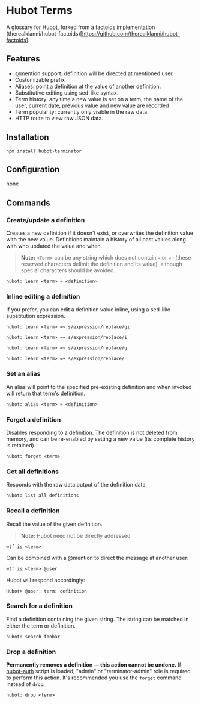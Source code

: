 # Hubot Terms

A glossary for Hubot, forked from a factoids implementation (therealklanni/hubot-factoids)[https://github.com/therealklanni/hubot-factoids].

## Features

* @mention support: definition will be directed at mentioned user.
* Customizable prefix
* Aliases: point a definition at the value of another definition.
* Substitutive editing using sed-like syntax.
* Term history: any time a new value is set on a term, the name of the
user, current date, previous value and new value are recorded
* Term popularity: currently only visible in the raw data
* HTTP route to view raw JSON data.

## Installation

`npm install hubot-terminator`

## Configuration

none

## Commands

### Create/update a definition

Creates a new definition if it doesn't exist, or overwrites the definition value with
the new value. Definitions maintain a history of all past values along with who updated
the value and when.

> **Note:** `<Term>` can be any string which does not contain `=` or `=~`
(these reserved characters delimit the definition and its value), although special
characters should be avoided.

`hubot: learn <term> = <definition>`

### Inline editing a definition

If you prefer, you can edit a definition value inline, using a sed-like substitution
expression.

`hubot: learn <term> =~ s/expression/replace/gi`

`hubot: learn <term> =~ s/expression/replace/i`

`hubot: learn <term> =~ s/expression/replace/g`

`hubot: learn <term> =~ s/expression/replace/`

### Set an alias

An alias will point to the specified pre-existing definition and when invoked will
return that term's definition.

`hubot: alias <term> = <definition>`

### Forget a definition

Disables responding to a definition. The definition is not deleted from memory, and
can be re-enabled by setting a new value (its complete history is retained).

`hubot: forget <term>`

### Get all definitions

Responds with the raw data output of the definition data

`hubot: list all definitions`

### Recall a definition

Recall the value of the given definition.

> **Note:** Hubot need not be directly addressed.

`wtf is <term>`

Can be combined with a @mention to direct the message at another user:

`wtf is <term> @user`

Hubot will respond accordingly:

`Hubot> @user: term: definition`

### Search for a definition

Find a definition containing the given string. The string can be matched in either
the term or definition.

`hubot: search foobar`


### Drop a definition

**Permanently removes a definition — this action cannot be undone.**
If [hubot-auth](https://github.com/hubot-scripts/hubot-auth) script is loaded,
"admin" or "terminator-admin" role is required to perform this action. It's
recommended you use the `forget` command instead of `drop`.

`hubot: drop <term>`
